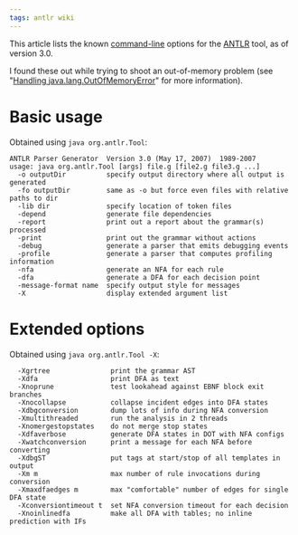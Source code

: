 ```yaml
---
tags: antlr wiki
---
```


This article lists the known [command-line](/wiki/command-line) options for the [ANTLR](/wiki/ANTLR) tool, as of version 3.0.

I found these out while trying to shoot an out-of-memory problem (see "[Handling java.lang.OutOfMemoryError](/wiki/Handling_java.lang.OutOfMemoryError)" for more information).

# Basic usage

Obtained using `java org.antlr.Tool`:

    ANTLR Parser Generator  Version 3.0 (May 17, 2007)  1989-2007
    usage: java org.antlr.Tool [args] file.g [file2.g file3.g ...]
      -o outputDir          specify output directory where all output is generated
      -fo outputDir         same as -o but force even files with relative paths to dir
      -lib dir              specify location of token files
      -depend               generate file dependencies
      -report               print out a report about the grammar(s) processed
      -print                print out the grammar without actions
      -debug                generate a parser that emits debugging events
      -profile              generate a parser that computes profiling information
      -nfa                  generate an NFA for each rule
      -dfa                  generate a DFA for each decision point
      -message-format name  specify output style for messages
      -X                    display extended argument list

# Extended options

Obtained using `java org.antlr.Tool -X`:

      -Xgrtree               print the grammar AST
      -Xdfa                  print DFA as text
      -Xnoprune              test lookahead against EBNF block exit branches
      -Xnocollapse           collapse incident edges into DFA states
      -Xdbgconversion        dump lots of info during NFA conversion
      -Xmultithreaded        run the analysis in 2 threads
      -Xnomergestopstates    do not merge stop states
      -Xdfaverbose           generate DFA states in DOT with NFA configs
      -Xwatchconversion      print a message for each NFA before converting
      -XdbgST                put tags at start/stop of all templates in output
      -Xm m                  max number of rule invocations during conversion
      -Xmaxdfaedges m        max "comfortable" number of edges for single DFA state
      -Xconversiontimeout t  set NFA conversion timeout for each decision
      -Xnoinlinedfa          make all DFA with tables; no inline prediction with IFs
